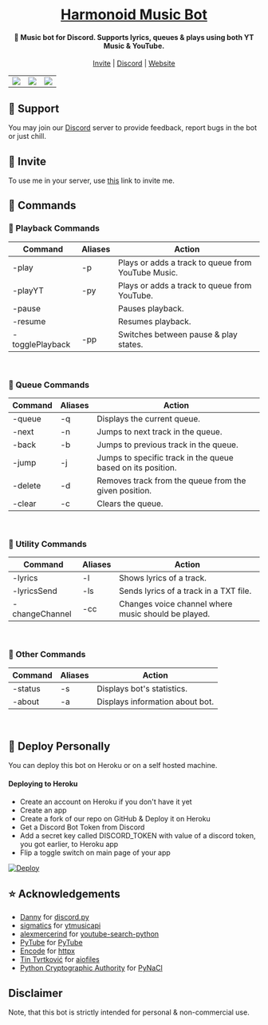 <h1 align='center'><a href='https://github.com/mytja/harmonoid-music-bot'>Harmonoid Music Bot</a></h1>
<h4 align='center'>🎵 Music bot for Discord. Supports lyrics, queues & plays using both YT Music & YouTube.</h4>
<p align='center'><a href='https://discord.com/oauth2/authorize?client_id=802600265005137980&scope=bot&permissions=36932608'>Invite</a> | <a href='https://discord.com/invite/ZG7Pj9SREG'>Discord</a> | <a href='https://mytja.github.io/harmonoid-music-bot'>Website</a></p>

<table>
  <tr>
    <td><img src='https://github.com/mytja/harmonoid-music-bot/blob/screenshots/1.PNG?raw=true'></img></td>
    <td><img src='https://github.com/mytja/harmonoid-music-bot/blob/screenshots/2.PNG?raw=true'></img></td>
    <td><img src='https://github.com/mytja/harmonoid-music-bot/blob/screenshots/3.PNG?raw=true'></img></td>
  </tr>
</table>

## 💜 Support

You may join our [Discord](https://discord.com/invite/ZG7Pj9SREG) server to provide feedback, report bugs in the bot or just chill.

## 🎵 Invite

To use me in your server, use [this](https://discord.com/oauth2/authorize?client_id=802600265005137980&scope=bot&permissions=36932608) link to invite me.

## 🎹 Commands

<h3>🎵 Playback Commands</h3>
<table>
<thead>
<tr>
<th>Command</th>
<th>Aliases</th>
<th>Action</th>
</tr>
</thead>
<tbody>
<tr>
<td>-play   <song name or link></td>
<td>-p</td>
<td>Plays or adds a track to queue from YouTube Music.</td>
</tr>
<tr>
<td>-playYT <song name or link></td>
<td>-py</td>
<td>Plays or adds a track to queue from YouTube.</td>
</tr>
<tr>
<td>-pause</td>
<td></td>
<td>Pauses playback.</td>
</tr>
<tr>
<td>-resume</td>
<td></td>
<td>Resumes playback.</td>
</tr>
<tr>
<td>-togglePlayback</td>
<td>-pp</td>
<td>Switches between pause &amp; play states.</td>
</tr>
</tbody>
</table>
<br>
<h3>📑 Queue Commands</h3>
<table>
<thead>
<tr>
<th>Command</th>
<th>Aliases</th>
<th>Action</th>
</tr>
</thead>
<tbody>
<tr>
<td>-queue</td>
<td>-q</td>
<td>Displays the current queue.</td>
</tr>
<tr>
<td>-next</td>
<td>-n</td>
<td>Jumps to next track in the queue.</td>
</tr>
<tr>
<td>-back</td>
<td>-b</td>
<td>Jumps to previous track in the queue.</td>
</tr>
<tr>
<td>-jump   <position></td>
<td>-j</td>
<td>Jumps to specific track in the queue based on its position.</td>
</tr>
<tr>
<td>-delete <position></td>
<td>-d</td>
<td>Removes track from the queue from the given position.</td>
</tr>
<tr>
<td>-clear</td>
<td>-c</td>
<td>Clears the queue.</td>
</tr>
</tbody>
</table>
<br>
<h3>🧰 Utility Commands</h3>
<table>
<thead>
<tr>
<th>Command</th>
<th>Aliases</th>
<th>Action</th>
</tr>
</thead>
<tbody>
<tr>
<td>-lyrics     <song name></td>
<td>-l</td>
<td>Shows lyrics of a track.</td>
</tr>
<tr>
<td>-lyricsSend <song name></td>
<td>-ls</td>
<td>Sends lyrics of a track in a TXT file.</td>
</tr>
<tr>
<td>-changeChannel <voice channel name></td>
<td>-cc</td>
<td>Changes voice channel where music should be played.</td>
</tr>
</tbody>
</table>
<br>
<h3>📖 Other Commands</h3>
<table>
<thead>
<tr>
<th>Command</th>
<th>Aliases</th>
<th>Action</th>
</tr>
</thead>
<tbody>
<tr>
<td>-status</td>
<td>-s</td>
<td>Displays bot's statistics.</td>
</tr>
<tr>
<td>-about</td>
<td>-a</td>
<td>Displays information about bot.</td>
</tr>
</tbody>
</table>
<br>

## 🔐 Deploy Personally

You can deploy this bot on Heroku or on a self hosted machine.

#### Deploying to Heroku
- Create an account on Heroku if you don't have it yet
- Create an app
- Create a fork of our repo on GitHub & Deploy it on Heroku
- Get a Discord Bot Token from Discord
- Add a secret key called DISCORD_TOKEN with value of a discord token, you got earlier, to Heroku app
- Flip a toggle switch on main page of your app

[![Deploy](https://www.herokucdn.com/deploy/button.svg)](https://heroku.com/deploy)

## ⭐ Acknowledgements
- [Danny](https://github.com/Rapptz) for [discord.py](https://github.com/Rapptz/discord.py)
- [sigmatics](https://github.com/sigma67) for [ytmusicapi](https://github.com/sigma67/ytmusicapi)
- [alexmercerind](https://github.com/alexmercerind) for [youtube-search-python](https://github.com/alexmercerind/youtube-search-python)
- [PyTube](https://github.com/pytube) for [PyTube](https://github.com/pytube/pytube)
- [Encode](https://github.com/encode) for [httpx](https://github.com/encode/httpx)
- [Tin Tvrtković](https://github.com/Tinche) for [aiofiles](https://github.com/Tinche/aiofiles)
- [Python Cryptographic Authority](https://github.com/pyca) for [PyNaCl](https://github.com/pyca/pynacl/)

## Disclaimer
Note, that this bot is strictly intended for personal & non-commercial use.
